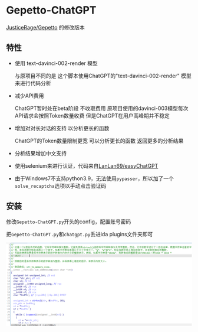 # Gepetto-ChatGPT

[JusticeRage/Gepetto](https://github.com/JusticeRage/Gepetto/) 的修改版本

## 特性

- 使用 text-davinci-002-render 模型

  与原项目不同的是 这个脚本使用ChatGPT的"text-davinci-002-render" 模型来进行代码分析
- 减少API费用

  ChatGPT暂时处在beta阶段 不收取费用 原项目使用的davinci-003模型每次API请求会按照Token数量收费 但是ChatGPT在用户高峰期并不稳定
- 增加对对长对话的支持 以分析更长的函数

  ChatGPT的Token数量限制更宽 可以分析更长的函数 返回更多的分析结果

- 分析结果增加中文支持

- 使用selenium来进行认证，代码来自[LanLan69/easyChatGPT](https://github.com/LanLan69/easyChatGPT)
- 由于Windows7不支持python3.9，无法使用`pypasser`，所以加了一个`solve_recaptcha`选项以手动点击验证码

## 安装

修改`Gepetto-ChatGPT.py`开头的config，配置账号密码

把`Gepetto-ChatGPT.py`和`chatgpt.py`丢进ida plugins文件夹即可

![](demo.png)
